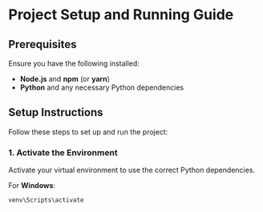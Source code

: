 # Project Setup and Running Guide

## Prerequisites

Ensure you have the following installed:
- **Node.js** and **npm** (or **yarn**)
- **Python** and any necessary Python dependencies

## Setup Instructions

Follow these steps to set up and run the project:

### 1. Activate the Environment

Activate your virtual environment to use the correct Python dependencies.

For **Windows**:
```bash
venv\Scripts\activate
